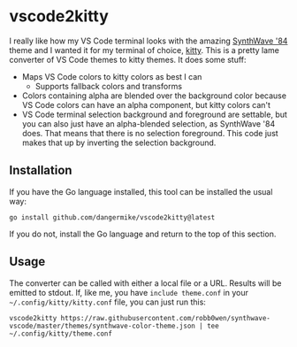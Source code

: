 # vscode2kitty

I really like how my VS Code terminal looks with the amazing [SynthWave '84](https://github.com/robb0wen/synthwave-vscode/blob/master/themes/synthwave-color-theme.json) theme and I wanted it for my terminal of choice, [kitty](https://sw.kovidgoyal.net/kitty/). This is a pretty lame converter of VS Code themes to kitty themes. It does some stuff:

* Maps VS Code colors to kitty colors as best I can
   * Supports fallback colors and transforms
* Colors containing alpha are blended over the background color because VS Code colors can have an alpha component, but kitty colors can't
* VS Code terminal selection background and foreground are settable, but you can also just have an alpha-blended selection, as SynthWave '84 does. That means that there is no selection foreground. This code just makes that up by inverting the selection background.

## Installation

If you have the Go language installed, this tool can be installed the usual way:

```shell
go install github.com/dangermike/vscode2kitty@latest
```

If you do not, install the Go language and return to the top of this section.

## Usage

The converter can be called with either a local file or a URL. Results will be emitted to stdout. If, like me, you have `include theme.conf` in your `~/.config/kitty/kitty.conf` file, you can just run this:

```shell
vscode2kitty https://raw.githubusercontent.com/robb0wen/synthwave-vscode/master/themes/synthwave-color-theme.json | tee ~/.config/kitty/theme.conf
```
